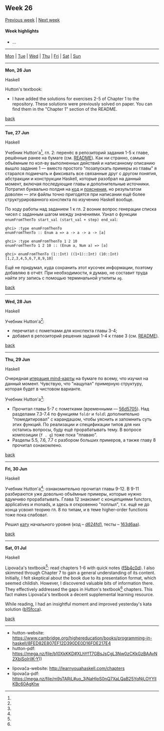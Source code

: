 <a name="top"></a>
## Week 26

[Previous week](./2023wk25.md) | [Next week]()


#### Week highlights

- ...

---

[Mon](#mo) | [Tue](#tu) | [Wed](#we) | [Thu](#th) | [Fri](#fr) | [Sat](#sa) | [Sun](#su)

---

<a name="mo"></a>
**Mon, 26 Jun**

Haskell

Hutton's textbook:
- I have added the solutions for exercises 2-5 of Chapter 1 to the repository. These solutions were previously solved on paper. You can find them in the "Chapter 1" section of the README.

[back](#top)

---

<a name="tu"></a>
**Tue, 27 Jun**

Haskell

Учебник Hutton'a[^hutton-textbook], гл. 2: перенёс в репозиторий задания 1-5 к главе, решённые ранее на бумаге (см. [README](https://github.com/DanilTsygolnik/learn_haskell/blob/143d05b227c968c2fc04483a34fa1c44504ce8ad/exercises/textbook-hutton/README.md#ch2)). Как ни странно, самым объёмным по кол-ву выполненных действий и написанному описанию вышло задание 1 &mdash; вместо простого "позапускать примеры из главы" я старался подмечать и фиксивать все связанные друг с другом понятия, абстракции и конструкции Haskell, которые разобрал на данный момент, включая последующие главы и дополнительные источники. Потратил буквально полдня на [код](https://github.com/DanilTsygolnik/learn_haskell/blob/143d05b227c968c2fc04483a34fa1c44504ce8ad/exercises/textbook-hutton/sol-hs/Chap2ex1.hs) и [пояснения](https://github.com/DanilTsygolnik/learn_haskell/blob/143d05b227c968c2fc04483a34fa1c44504ce8ad/exercises/textbook-hutton/sol-md/Chap2ex1.md), но результатом доволен &mdash; эти файлы точно пригодятся при написании ещё более структурированного конспекта по изучению Haskell вообще.

По ходу работы над заданием 1 к гл. 2 возник вопрос генерации списка чисел с заданным шагом между значениями. Узнал о функции `enumFromThenTo start_val (start_val + step) end_val`:
```
ghci> :type enumFromThenTo
enumFromThenTo :: Enum a => a -> a -> a -> [a]

ghci> :type enumFromThenTo 1 2 10
enumFromThenTo 1 2 10 :: (Enum a, Num a) => [a]

ghci> enumFromThenTo (1::Int) ((1+1)::Int) (10::Int)
[1,2,3,4,5,6,7,8,9,10]
```
Ещё не придумал, куда сохранить этот кусочек информации, поэтому добавляю в отчёт. При необходимости, я думаю, не составит труда найти эту запись с помощью терминальной утилиты `ag`.

[back](#top)

---

<a name="we"></a>
**Wed, 28 Jun**

Haskell

Учебник Hutton'a[^hutton-textbook]:
- перечитал с пометками для конспекта главы 3-4;
- добавил в репозиторий решения заданий 1-4 к главе 3 (см. [README](https://github.com/DanilTsygolnik/learn_haskell/blob/6dc216372843e8fec949fe01a152e0c270dfd126/exercises/textbook-hutton/README.md#ch3)).

[back](#top)

---

<a name="th"></a>
**Thu, 29 Jun**

Haskell

Очередная [итерация mind-карты](https://t.me/DanilTsygolnik_edu_wip/4) на бумаге по всему, что изучил на данный момент. Чувствую, что "нащупал" примерную структуру, которая будет в чистовом варианте.

Учебник Hutton'a[^hutton-textbook]:
- Прочитал главы 5-7 с пометками (временными &mdash; [56d5705](https://github.com/DanilTsygolnik/learn_haskell/commit/56d57054ac211fd802e3ff08d880004d6d6c2c0b)). Над разделами 7.3-7.4 по функциям `foldr` и `foldl` дополнительно "помедитировал" с карандашом, чтобы уяснить и запомнить суть этих функций. По реализации и спецификации типов для них остались вопросы, буду ещё прорабатывать тему. В вопросе композиции (`f . g`) тоже пока "плаваю".
- Разделы 5.5, 7.6, 7.7 с разбором больших примеров, а также главу 8 прочитал ознакомлено.


[back](#top)

---

<a name="fr"></a>
**Fri, 30 Jun**

Haskell

Учебник Hutton'a[^hutton-textbook]: ознакомительно прочитал главы 9-12. В 9-11 разбираются уже довольно объёмные примеры, которые нужно вдумчиво прорабатывать. Глава 12 знакомит с концепциями functors, applicatives и monads, и здесь я откровенно "поплыл", т.к. ещё не до конца усвоил теорию гл. 8 по типам, и в теме higher-order functions тоже пока слабоват.

Решил [кату](https://www.codewars.com/kata/56606694ec01347ce800001b/) начального уровня (код &ndash; [d624fd1](https://github.com/DanilTsygolnik/learn_haskell/commit/d624fd134e71a09c00acff2fca5ca1af50ad0ec9), тесты &ndash; [163d6aa](https://github.com/DanilTsygolnik/learn_haskell/commit/163d6aa4a34bf9c48a6a346fa5f8be62abf6cc71)).

[back](#top)

---

<a name="sa"></a>
**Sat, 01 Jul**

Haskell

Lipovača's textbook[^lipovača-textbook]: read chapters 1-6 with quick notes ([f5b4c0d](https://github.com/DanilTsygolnik/learn_haskell/commit/f5b4c0d2d2443dc14694ead5e5b3470ed47a086c)). I also skimmed through Chapter 7 to gain a general understanding of its content. Initially, I felt skeptical about the book due to its presentation format, which seemed childish. However, I discovered valuable bits of information there. They effectively addressed the gaps in Hutton's textbook[^hutton-textbook] chapters. This fact makes Lipovača's textbook a decent supplemental learning resource.

While reading, I had an insightful moment and improved yesterday's kata solution ([b15fcca](https://github.com/DanilTsygolnik/learn_haskell/commit/b15fcca2695710da9ed2dba67d01117d3faab141)).

[back](#top)

---



[^hutton-textbook]:
  - hutton-website: https://www.cambridge.org/highereducation/books/programming-in-haskell/8FED82E807EF12D390DE0D16FDE217E4
  - hutton-pdf: https://mega.nz/file/b10XkKKD#XLhYfT7GBsJsCgL3Nw0zCKkGzBAAvN2XbiSoIriIK-Y))
[^lipovača-textbook]:
  - lipovača-website: http://learnyouahaskell.com/chapters
  - lipovača-pdf: https://mega.nz/file/m9sTARjL#uo_3jNaHIpS0nQ7XaLQaB25YqNjLOYYlIKBc60AgKtw
<!--
Use in @= register to paste a title for the current day
"**".trim(system('date +"%a, %d %b"'))."**"

<a name="su"></a>
**date**

...

[back](#top)

---
-->
